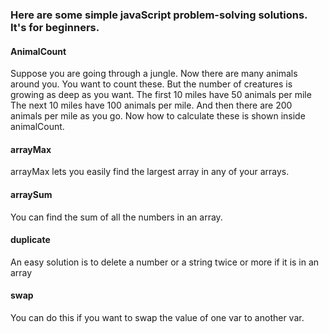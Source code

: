 ### Here are some simple javaScript problem-solving solutions. It's for beginners.

#### AnimalCount
<p>Suppose you are going through a jungle. Now there are many animals around you. You want to count these. But the number of creatures is growing as deep as you want. The first 10 miles have 50 animals per mile The next 10 miles have 100 animals per mile. And then there are 200 animals per mile as you go. Now how to calculate these is shown inside animalCount.</p>

#### arrayMax
<p>arrayMax lets you easily find the largest array in any of your arrays.</p>

#### arraySum
<p>You can find the sum of all the numbers in an array.</p>

#### duplicate
<p>An easy solution is to delete a number or a string twice or more if it is in an array</p>

#### swap
<p>You can do this if you want to swap the value of one var to another var.</p>